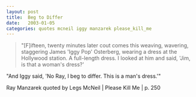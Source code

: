 ```yaml
---
layout: post
title:  Beg to Differ
date:   2003-01-05
categories: quotes mcneil iggy manzarek please_kill_me
---
```


>"[F]ifteen, twenty minutes later cout comes this weaving, wavering, staggering James 'Iggy Pop' Osterberg, wearing a dress at the Hollywood station. A full-length dress. I looked at him and said, 'Jim, is that a woman's dress?'

"And Iggy said, 'No Ray, I beg to differ. This is a man's dress.'"

Ray Manzarek quoted by Legs McNeil | Please Kill Me | p. 250


[jekyll-gh]: https://github.com/mojombo/jekyll
[jekyll]:    http://jekyllrb.com
